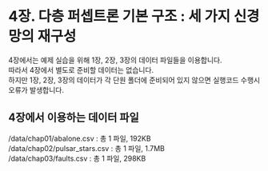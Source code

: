 # 4장. 다층 퍼셉트론 기본 구조 : 세 가지 신경망의 재구성
4장에서는 예제 실습을 위해 1장, 2장, 3장의 데이터 파일들을 이용합니다.<br/>
따라서 4장에서 별도로 준비할 데이터는 없습니다.<br/>
하지만 1장, 2장, 3장의 데이터가 각 단원 폴더에 준비되어 있지 않으면 실행코드 수행시 오류가 발생합니다.

## 4장에서 이용하는 데이터 파일
/data/chap01/abalone.csv : 총 1 파일, 192KB<br/>
/data/chap02/pulsar_stars.csv : 총 1 파일, 1.7MB<br/>
/data/chap03/faults.csv : 총 1 파일, 298KB<br/>
